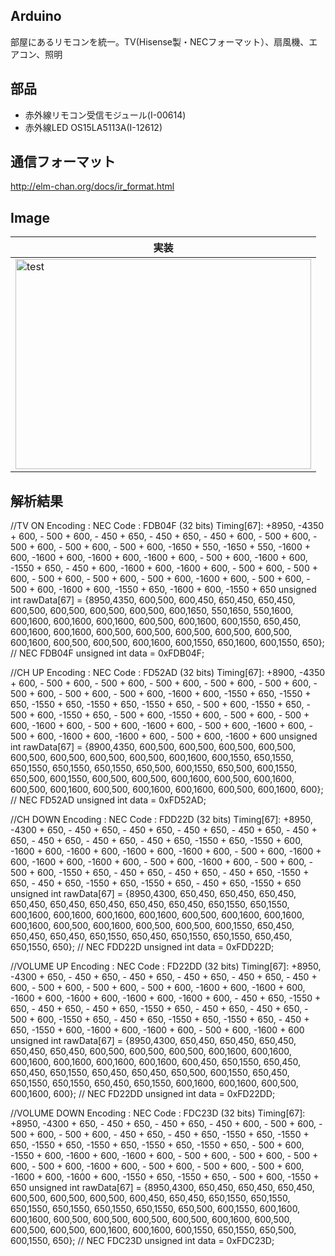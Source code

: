 ## Arduino
部屋にあるリモコンを統一。TV(Hisense製・NECフォーマット）、扇風機、エアコン、照明

## 部品
* 赤外線リモコン受信モジュール(I-00614)
* 赤外線LED OS15LA5113A(I-12612)

## 通信フォーマット
http://elm-chan.org/docs/ir_format.html


## Image
|実装|
|---|
|<img src="" alt="test" title="test" width="473" height="336">|


## 解析結果
//TV ON
Encoding  : NEC 
Code      : FDB04F (32 bits)
Timing[67]: 
     +8950, -4350     + 600, - 500     + 600, - 450     + 650, - 450
     + 650, - 450     + 600, - 500     + 600, - 500     + 600, - 500
     + 600, - 500     + 600, -1650     + 550, -1650     + 550, -1600
     + 600, -1600     + 600, -1600     + 600, -1600     + 600, - 500
     + 600, -1600     + 600, -1550     + 650, - 450     + 600, -1600
     + 600, -1600     + 600, - 500     + 600, - 500     + 600, - 500
     + 600, - 500     + 600, - 500     + 600, -1600     + 600, - 500
     + 600, - 500     + 600, -1600     + 600, -1550     + 650, -1600
     + 600, -1550     + 650
unsigned int  rawData[67] = {8950,4350, 600,500, 600,450, 650,450, 650,450, 600,500, 600,500, 600,500, 600,500, 600,1650, 550,1650, 550,1600, 600,1600, 600,1600, 600,1600, 600,500, 600,1600, 600,1550, 650,450, 600,1600, 600,1600, 600,500, 600,500, 600,500, 600,500, 600,500, 600,1600, 600,500, 600,500, 600,1600, 600,1550, 650,1600, 600,1550, 650};  // NEC FDB04F
unsigned int  data = 0xFDB04F;

//CH UP
Encoding  : NEC
Code      : FD52AD (32 bits)
Timing[67]: 
     +8900, -4350     + 600, - 500     + 600, - 500     + 600, - 500
     + 600, - 500     + 600, - 500     + 600, - 500     + 600, - 500
     + 600, - 500     + 600, -1600     + 600, -1550     + 650, -1550
     + 650, -1550     + 650, -1550     + 650, -1550     + 650, - 500
     + 600, -1550     + 650, - 500     + 600, -1550     + 650, - 500
     + 600, -1550     + 600, - 500     + 600, - 500     + 600, -1600
     + 600, - 500     + 600, -1600     + 600, - 500     + 600, -1600
     + 600, - 500     + 600, -1600     + 600, -1600     + 600, - 500
     + 600, -1600     + 600
unsigned int  rawData[67] = {8900,4350, 600,500, 600,500, 600,500, 600,500, 600,500, 600,500, 600,500, 600,500, 600,1600, 600,1550, 650,1550, 650,1550, 650,1550, 650,1550, 650,500, 600,1550, 650,500, 600,1550, 650,500, 600,1550, 600,500, 600,500, 600,1600, 600,500, 600,1600, 600,500, 600,1600, 600,500, 600,1600, 600,1600, 600,500, 600,1600, 600};  // NEC FD52AD
unsigned int  data = 0xFD52AD;

//CH DOWN
Encoding  : NEC
Code      : FDD22D (32 bits)
Timing[67]: 
     +8950, -4300     + 650, - 450     + 650, - 450     + 650, - 450
     + 650, - 450     + 650, - 450     + 650, - 450     + 650, - 450
     + 650, - 450     + 650, -1550     + 650, -1550     + 600, -1600
     + 600, -1600     + 600, -1600     + 600, -1600     + 600, - 500
     + 600, -1600     + 600, -1600     + 600, -1600     + 600, - 500
     + 600, -1600     + 600, - 500     + 600, - 500     + 600, -1550
     + 650, - 450     + 650, - 450     + 650, - 450     + 650, -1550
     + 650, - 450     + 650, -1550     + 650, -1550     + 650, - 450
     + 650, -1550     + 650
unsigned int  rawData[67] = {8950,4300, 650,450, 650,450, 650,450, 650,450, 650,450, 650,450, 650,450, 650,450, 650,1550, 650,1550, 600,1600, 600,1600, 600,1600, 600,1600, 600,500, 600,1600, 600,1600, 600,1600, 600,500, 600,1600, 600,500, 600,500, 600,1550, 650,450, 650,450, 650,450, 650,1550, 650,450, 650,1550, 650,1550, 650,450, 650,1550, 650};  // NEC FDD22D
unsigned int  data = 0xFDD22D;

//VOLUME UP
Encoding  : NEC
Code      : FD22DD (32 bits)
Timing[67]: 
     +8950, -4300     + 650, - 450     + 650, - 450     + 650, - 450
     + 650, - 450     + 650, - 450     + 600, - 500     + 600, - 500
     + 600, - 500     + 600, -1600     + 600, -1600     + 600, -1600
     + 600, -1600     + 600, -1600     + 600, -1600     + 600, - 450
     + 650, -1550     + 650, - 450     + 650, - 450     + 650, -1550
     + 650, - 450     + 650, - 450     + 650, - 500     + 600, -1550
     + 650, - 450     + 650, -1550     + 650, -1550     + 650, - 450
     + 650, -1550     + 600, -1600     + 600, -1600     + 600, - 500
     + 600, -1600     + 600
unsigned int  rawData[67] = {8950,4300, 650,450, 650,450, 650,450, 650,450, 650,450, 600,500, 600,500, 600,500, 600,1600, 600,1600, 600,1600, 600,1600, 600,1600, 600,1600, 600,450, 650,1550, 650,450, 650,450, 650,1550, 650,450, 650,450, 650,500, 600,1550, 650,450, 650,1550, 650,1550, 650,450, 650,1550, 600,1600, 600,1600, 600,500, 600,1600, 600};  // NEC FD22DD
unsigned int  data = 0xFD22DD;

//VOLUME DOWN
Encoding  : NEC
Code      : FDC23D (32 bits)
Timing[67]: 
     +8950, -4300     + 650, - 450     + 650, - 450     + 650, - 450
     + 600, - 500     + 600, - 500     + 600, - 500     + 600, - 450
     + 650, - 450     + 650, -1550     + 650, -1550     + 650, -1550
     + 650, -1550     + 650, -1550     + 650, -1550     + 650, - 500
     + 600, -1550     + 600, -1600     + 600, -1600     + 600, - 500
     + 600, - 500     + 600, - 500     + 600, - 500     + 600, -1600
     + 600, - 500     + 600, - 500     + 600, - 500     + 600, -1600
     + 600, -1600     + 600, -1550     + 650, -1550     + 650, - 500
     + 600, -1550     + 650
unsigned int  rawData[67] = {8950,4300, 650,450, 650,450, 650,450, 600,500, 600,500, 600,500, 600,450, 650,450, 650,1550, 650,1550, 650,1550, 650,1550, 650,1550, 650,1550, 650,500, 600,1550, 600,1600, 600,1600, 600,500, 600,500, 600,500, 600,500, 600,1600, 600,500, 600,500, 600,500, 600,1600, 600,1600, 600,1550, 650,1550, 650,500, 600,1550, 650};  // NEC FDC23D
unsigned int  data = 0xFDC23D;


